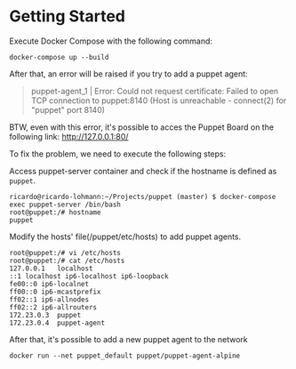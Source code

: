 

Getting Started
===============

Execute Docker Compose with the following command:
```shell
docker-compose up --build
```

After that, an error will be raised if you try to add a puppet agent:
> puppet-agent_1    | Error: Could not request certificate: Failed to open TCP connection to puppet:8140 (Host is unreachable - connect(2) for "puppet" port 8140)

BTW, even with this error, it's possible to acces the Puppet Board on the
following link: http://127.0.0.1:80/


To fix the problem, we need to execute the following steps:

Access puppet-server container and check if the hostname is defined as `puppet`.
```shell
ricardo@ricardo-lohmann:~/Projects/puppet (master) $ docker-compose exec puppet-server /bin/bash
root@puppet:/# hostname
puppet
```

Modify the hosts' file(/puppet/etc/hosts) to add puppet agents.
```shell
root@puppet:/# vi /etc/hosts
root@puppet:/# cat /etc/hosts
127.0.0.1	localhost
::1	localhost ip6-localhost ip6-loopback
fe00::0	ip6-localnet
ff00::0	ip6-mcastprefix
ff02::1	ip6-allnodes
ff02::2	ip6-allrouters
172.23.0.3	puppet
172.23.0.4	puppet-agent
```

After that, it's possible to add a new puppet agent to the network
```shell
docker run --net puppet_default puppet/puppet-agent-alpine
```